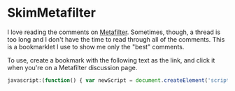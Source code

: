 SkimMetafilter
==============

I love reading the comments on [Metafilter](http://www.metafilter.com). Sometimes, though, a thread is too long and I don't have the time to read through all of the comments. This is a bookmarklet I use to show me only the "best" comments.

To use, create a bookmark with the following text as the link, and click it when you're on a Metafilter discussion page.

```javascript
javascript:(function() { var newScript = document.createElement('script'); newScript.src = 'https://raw.github.com/vikasgorur/SkimMetafilter/master/SkimMetafilter.js'; document.body.appendChild(newScript); })()
```
